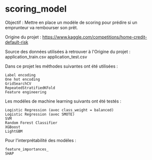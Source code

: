 # scoring_model

Objectif : Mettre en place un modèle de scoring pour prédire si un emprunteur va rembourser son prêt.

Origine du projet : https://www.kaggle.com/competitions/home-credit-default-risk

Source des données utilisées à retrouver à l'Origine du projet : 
				application_train.csv
				application_test.csv

Dans ce projet les méthodes suivantes ont été utilisées : 
	
	Label encoding
	One hot encoding
	GridSearchCV
	RepeatedStratifiedKFold
	Feature engineering

Les modéles de machine learning suivants ont été testés : 

	Logistic Regression (avec class_weight = balanced)
	Logistic Regression (avec SMOTE)
	SVM
	Random Forest Classifier
	XGBoost
	LightGBM

Pour l'interprétabilité des modéles : 

	feature_importances_	
	SHAP


